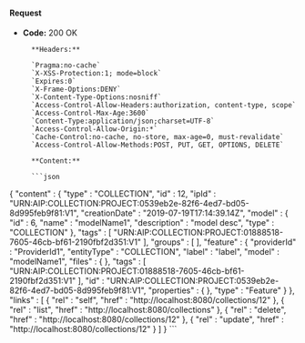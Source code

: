 #### Request

* **Code:** 200 OK

        **Headers:**

        `Pragma:no-cache`
        `X-XSS-Protection:1; mode=block`
        `Expires:0`
        `X-Frame-Options:DENY`
        `X-Content-Type-Options:nosniff`
        `Access-Control-Allow-Headers:authorization, content-type, scope`
        `Access-Control-Max-Age:3600`
        `Content-Type:application/json;charset=UTF-8`
        `Access-Control-Allow-Origin:*`
        `Cache-Control:no-cache, no-store, max-age=0, must-revalidate`
        `Access-Control-Allow-Methods:POST, PUT, GET, OPTIONS, DELETE`

        **Content:**

        ```json
    
{
  "content" : {
    "type" : "COLLECTION",
    "id" : 12,
    "ipId" : "URN:AIP:COLLECTION:PROJECT:0539eb2e-82f6-4ed7-bd05-8d995feb9f81:V1",
    "creationDate" : "2019-07-19T17:14:39.14Z",
    "model" : {
      "id" : 6,
      "name" : "modelName1",
      "description" : "model desc",
      "type" : "COLLECTION"
    },
    "tags" : [ "URN:AIP:COLLECTION:PROJECT:01888518-7605-46cb-bf61-2190fbf2d351:V1" ],
    "groups" : [ ],
    "feature" : {
      "providerId" : "ProviderId1",
      "entityType" : "COLLECTION",
      "label" : "label",
      "model" : "modelName1",
      "files" : { },
      "tags" : [ "URN:AIP:COLLECTION:PROJECT:01888518-7605-46cb-bf61-2190fbf2d351:V1" ],
      "id" : "URN:AIP:COLLECTION:PROJECT:0539eb2e-82f6-4ed7-bd05-8d995feb9f81:V1",
      "properties" : { },
      "type" : "Feature"
    }
  },
  "links" : [ {
    "rel" : "self",
    "href" : "http://localhost:8080/collections/12"
  }, {
    "rel" : "list",
    "href" : "http://localhost:8080/collections"
  }, {
    "rel" : "delete",
    "href" : "http://localhost:8080/collections/12"
  }, {
    "rel" : "update",
    "href" : "http://localhost:8080/collections/12"
  } ]
}
        ```

